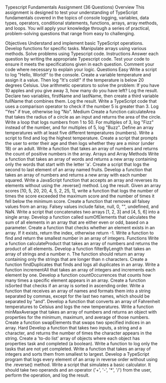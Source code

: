 Typescript Fundamentals Assignment (36 Questions)
Overview
This assignment is designed to test your understanding of TypeScript fundamentals covered in the topics of console logging, variables, data types, operators, conditional statements, functions, arrays, array methods, and loops. You will apply your knowledge through a series of practical, problem-solving questions that range from easy to challenging.

Objectives
Understand and implement basic TypeScript operations.
Develop functions for specific tasks.
Manipulate arrays using various methods.
Solve problems using Typescript code.
Instructions
Answer each question by writing the appropriate Typescript code.
Test your code to ensure it meets the specifications given in each question.
Comment your code where necessary to explain your logic.
Questions
Easy
Write a script to log "Hello, World!" to the console.
Create a variable temperature and assign it a value. Then log "It's cold!" if the temperature is below 20 degrees Celsius.
Use arithmetic operators to solve the problem: If you have 10 apples and you give away 3, how many do you have left? Log the result.
Declare two variables, firstName and lastName, then create a third variable fullName that combines them. Log the result.
Write a TypeScript code that uses a comparison operator to check if the number 5 is greater than 3. Log "Yes" if true, otherwise log "No".
Medium
Create a function calculateArea that takes the radius of a circle as an input and returns the area of the circle.
Write a loop that logs numbers from 1 to 50. For multiples of 3, log "Fizz" instead of the number, and for multiples of 5, log "Buzz".
Define an array temperatures with at least five different temperatures (numbers). Write a script to find and log the highest temperature.
Create a script that prompts the user to enter their age and then logs whether they are a minor (under 18) or an adult.
Write a function that takes an array of numbers and returns the count of positive numbers in the array.
Arrays and Array Methods
Write a function that takes an array of words and returns a new array containing only the words that start with the letter 'a'.
Create a script that logs the second to last element of an array named fruits.
Develop a function that takes an array of numbers and returns a new array with each number squared.
Write a JavaScript function that accepts an array and reverses its elements without using the .reverse() method. Log the result.
Given an array scores [10, 5, 20, 20, 4, 5, 2, 25, 1], write a function that logs the number of times the score exceeded the maximum score and the number of times it fell below the minimum score.
Create a function that removes all falsey values from an array. Falsey values include false, null, 0, "", undefined, and NaN.
Write a script that concatenates two arrays [1, 2, 3] and [4, 5, 6] into a single array.
Develop a function called sumOfElements that calculates the sum of all elements in an array that are either even or odd, based on a parameter.
Create a function that checks whether an element exists in an array. If it exists, return the index, otherwise return -1.
Write a function to find and return the smallest number in an array of integers.
Functions
Write a function calculateProduct that takes an array of numbers and returns the product of all elements.
Develop a function filterByLength that takes an array of strings and a number n. The function should return an array containing only the strings that are longer than n characters.
Create a function findDuplicates that finds and logs all duplicates in an array.
Write a function incrementAll that takes an array of integers and increments each element by one.
Develop a function countOccurrences that counts how many times a specific element appears in an array.
Create a function isSorted that checks if an array is sorted in ascending order.
Write a function that receives an array of names and formats them into a string separated by commas, except for the last two names, which should be separated by "and".
Develop a function that converts an array of Fahrenheit temperatures to Celsius and logs the new temperatures.
Write a function minMaxAverage that takes an array of numbers and returns an object with properties for the minimum, maximum, and average of those numbers.
Create a function swapElements that swaps two specified indices in an array.
Hard
Develop a function that takes two inputs, a string and a character, and returns the number of times the character appears in the string.
Create a 'to-do list' array of objects where each object has properties task and completed (a boolean). Write a function to log only the tasks that are not yet completed.
Write a function that takes an array of integers and sorts them from smallest to largest.
Develop a TypeScript program that logs every element of an array in reverse order without using the .reverse() method.
Write a script that simulates a basic calculator. It should take two operands and an operator ('+', '-', '*', '/') from the user, perform the operation, and log the result.